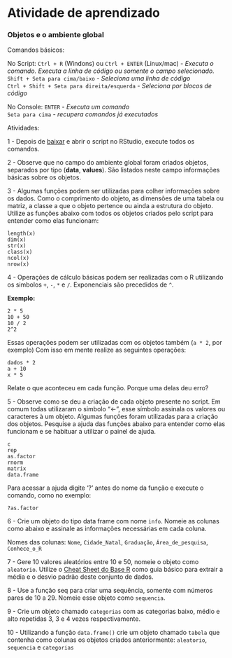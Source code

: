 Atividade de aprendizado
================

### Objetos e o ambiente global

Comandos básicos:

No Script: `Ctrl + R` (Windons) ou `Ctrl + ENTER` (Linux/mac) - *Executa o comando. Executa a linha de código ou somente o campo selecionado.*  
`Shift + Seta para cima/baixo` - *Seleciona uma linha de código*  
`Ctrl + Shift + Seta para direita/esquerda` - *Seleciona por blocos de código*

No Console: `ENTER` - *Executa um comando*  
`Seta para cima` - *recupera comandos já executados*  

Atividades:

1 - Depois de [baixar](https://github.com/avrodrigues/avrodrigues.github.io/blob/master/Aula%201/script_inicial.R) e abrir o script no RStudio, execute todos os comandos.

2 - Observe que no campo do ambiente global foram criados objetos, separados por tipo (**data**, **values**). São listados neste campo informações básicas sobre os objetos.

3 - Algumas funções podem ser utilizadas para colher informações sobre os dados. Como o comprimento do objeto, as dimensões de uma tabela ou matriz, a classe a que o objeto pertence ou ainda a estrutura do objeto. Utilize as funções abaixo com todos os objetos criados pelo script para entender como elas funcionam:

`length(x)`  
`dim(x)`  
`str(x)`  
`class(x)`   
`ncol(x)`  
`nrow(x)`  

4 - Operações de cálculo básicas podem ser realizadas com o R utilizando os simbolos `+`, `-`, `*` e `/`. Exponenciais são precedidos de `^`.

**Exemplo:**

`2 * 5`  
`10 + 50`  
`10 / 2`  
`2^2`  

Essas operações podem ser utilizadas com os objetos também (`a * 2`, por exemplo) Com isso em mente realize as seguintes operações:

`dados * 2`  
`a + 10`  
`x * 5`  

Relate o que aconteceu em cada função. Porque uma delas deu erro?

5 - Observe como se deu a criação de cada objeto presente no script. Em comum todas utilizaram o simbolo “&lt;-”, esse símbolo assinala os valores ou caracteres à um objeto. Algumas funções foram utilizadas para a criação dos objetos. Pesquise a ajuda das funções abaixo para entender como elas funcionam e se habituar a utilizar o painel de ajuda.

`c`  
`rep`  
`as.factor`  
`rnorm`  
`matrix`  
`data.frame`  

Para acessar a ajuda digite ‘?’ antes do nome da função e execute o comando, como no exemplo:

`?as.factor`  

6 - Crie um objeto do tipo data frame com nome `info`. Nomeie as colunas como abaixo e assinale as informações necessárias em cada coluna.

Nomes das colunas: `Nome`, `Cidade_Natal`, `Graduação`, `Área_de_pesquisa`, `Conhece_o_R`

7 - Gere 10 valores aleatórios entre 10 e 50, nomeie o objeto como `aleatorio`. Utilize o [Cheat Sheet do Base R](https://www.rstudio.com/wp-content/uploads/2016/10/r-cheat-sheet-3.pdf) como guia básico para extrair a média e o desvio padrão deste conjunto de dados.

8 - Use a função seq para criar uma sequência, somente com números pares de 10 a 29. Nomeie esse objeto como `sequencia`.

9 - Crie um objeto chamado `categorias` com as categorias baixo, médio e alto repetidas 3, 3 e 4 vezes respectivamente.

10 - Utilizando a função `data.frame()` crie um objeto chamado `tabela` que contenha como colunas os objetos criados anteriormente: `aleatorio`, `sequencia` e `categorias`
